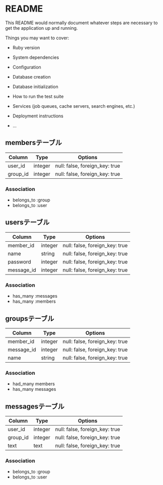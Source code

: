 # README

This README would normally document whatever steps are necessary to get the
application up and running.

Things you may want to cover:

* Ruby version

* System dependencies

* Configuration

* Database creation

* Database initialization

* How to run the test suite

* Services (job queues, cache servers, search engines, etc.)

* Deployment instructions

* ...


## membersテーブル

|Column|Type|Options|
|------|----|-------|
|user_id|integer|null: false, foreign_key: true|
|group_id|integer|null: false, foreign_key: true|

### Association
- belongs_to :group
- belongs_to :user

## usersテーブル
|Column|Type|Options|
|------|----|-------|
|member_id|integer|null: false, foreign_key: true|
|name|string|null: false, foreign_key: true|
|password|integer|null: false, foreign_key: true|
|message_id|integer|null: false, foreign_key: true|

### Association
- has_many :messages
- has_many :members

## groupsテーブル
|Column|Type|Options|
|------|----|-------|
|member_id|integer|null: false, foreign_key: true|
|message_id|integer|null: false, foreign_key: true|
|name|string|null: false, foreign_key: true|

### Association
- had_many members
- has_many messages

## messagesテーブル
|Column|Type|Options|
|------|----|-------|
|user_id|integer|null: false, foreign_key: true|
|group_id|integer|null: false, foreign_key: true|
|text|text|null: false, foreign_key: true|

### Association
- belongs_to :group
- belongs_to :user